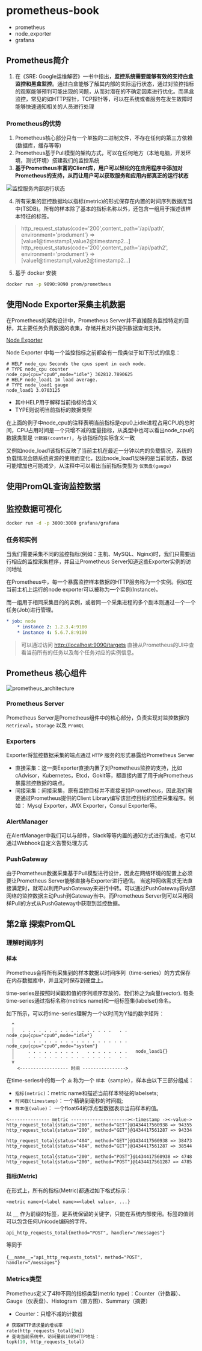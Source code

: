 # prometheus-book

- prometheus
- node_exporter
- grafana

## Prometheus简介

1. 在《SRE: Google运维解密》一书中指出，**监控系统需要能够有效的支持白盒监控和黑盒监控**。通过白盒能够了解其内部的实际运行状态，通过对监控指标的观察能够预判可能出现的问题，从而对潜在的不确定因素进行优化。而黑盒监控，常见的如HTTP探针，TCP探针等，可以在系统或者服务在发生故障时能够快速通知相关的人员进行处理

### Prometheus的优势

1. Prometheus核心部分只有一个单独的二进制文件，不存在任何的第三方依赖(数据库，缓存等等)
2. Prometheus基于Pull模型的架构方式，可以在任何地方（本地电脑，开发环境，测试环境）搭建我们的监控系统
3. **基于Prometheus丰富的Client库，用户可以轻松的在应用程序中添加对Prometheus的支持，从而让用户可以获取服务和应用内部真正的运行状态**

![监控服务内部运行状态](./monitor-internal.png)

4. 所有采集的监控数据均以指标(metric)的形式保存在内置的时间序列数据库当中(TSDB)。所有的样本除了基本的指标名称以外，还包含一组用于描述该样本特征的标签。

>http_request_status{code='200',content_path='/api/path', environment='produment'} => [value1@timestamp1,value2@timestamp2...]
>http_request_status{code='200',content_path='/api/path2', environment='produment'} => [value1@timestamp1,value2@timestamp2...]

5. 基于 docker 安装

```bash
docker run -p 9090:9090 prom/prometheus
```

## 使用Node Exporter采集主机数据

在Prometheus的架构设计中，Prometheus Server并不直接服务监控特定的目标，其主要任务负责数据的收集，存储并且对外提供数据查询支持。

[Node Exporter](https://github.com/prometheus/node_exporter)

Node Exporter 中每一个监控指标之前都会有一段类似于如下形式的信息：

```
# HELP node_cpu Seconds the cpus spent in each mode.
# TYPE node_cpu counter
node_cpu{cpu="cpu0",mode="idle"} 362812.7890625
# HELP node_load1 1m load average.
# TYPE node_load1 gauge
node_load1 3.0703125
```

- 其中HELP用于解释当前指标的含义
- TYPE则说明当前指标的数据类型

在上面的例子中node_cpu的注释表明当前指标是cpu0上idle进程占用CPU的总时间，CPU占用时间是一个只增不减的度量指标，从类型中也可以看出node_cpu的数据类型是 `计数器(counter)`，与该指标的实际含义一致

又例如node_load1该指标反映了当前主机在最近一分钟以内的负载情况，系统的负载情况会随系统资源的使用而变化，因此node_load1反映的是当前状态，数据可能增加也可能减少，从注释中可以看出当前指标类型为 `仪表盘(gauge)`

## 使用PromQL查询监控数据

## 监控数据可视化

```bash
docker run -d -p 3000:3000 grafana/grafana
```

### 任务和实例

当我们需要采集不同的监控指标(例如：主机、MySQL、Nginx)时，我们只需要运行相应的监控采集程序，并且让Prometheus Server知道这些Exporter实例的访问地址

在Prometheus中，每一个暴露监控样本数据的HTTP服务称为一个实例。例如在当前主机上运行的node exporter可以被称为一个实例(Instance)。

而一组用于相同采集目的的实例，或者同一个采集进程的多个副本则通过一个一个任务(Job)进行管理。

```yaml
* job: node
    * instance 2: 1.2.3.4:9100
    * instance 4: 5.6.7.8:9100
```

>可以通过访问 [http://localhost:9090/targets](http://localhost:9090/targets) 直接从Prometheus的UI中查看当前所有的任务以及每个任务对应的实例信息。

## Prometheus 核心组件

![prometheus_architecture](./prometheus_architecture.png)

### Prometheus Server

Prometheus Server是Prometheus组件中的核心部分，负责实现对监控数据的 `Retrieval`，`Storage` 以及 `PromQL`

### Exporters

Exporter将监控数据采集的端点通过 `HTTP` 服务的形式暴露给Prometheus Server

- 直接采集：这一类Exporter直接内置了对Prometheus监控的支持，比如cAdvisor，Kubernetes，Etcd，Gokit等，都直接内置了用于向Prometheus暴露监控数据的端点。
- 间接采集：间接采集，原有监控目标并不直接支持Prometheus，因此我们需要通过Prometheus提供的Client Library编写该监控目标的监控采集程序。例如： Mysql Exporter，JMX Exporter，Consul Exporter等。

### AlertManager

在AlertManager中我们可以与邮件，Slack等等内置的通知方式进行集成，也可以通过Webhook自定义告警处理方式

### PushGateway

由于Prometheus数据采集基于Pull模型进行设计，因此在网络环境的配置上必须要让Prometheus Server能够直接与Exporter进行通信。 当这种网络需求无法直接满足时，就可以利用PushGateway来进行中转。可以通过PushGateway将内部网络的监控数据主动Push到Gateway当中。而Prometheus Server则可以采用同样Pull的方式从PushGateway中获取到监控数据。

## 第2章 探索PromQL

### 理解时间序列

#### 样本

Prometheus会将所有采集到的样本数据以时间序列（time-series）的方式保存在内存数据库中，并且定时保存到硬盘上。

time-series是按照时间戳和值的序列顺序存放的，我们称之为向量(vector). 每条time-series通过指标名称(metrics name)和一组标签集(labelset)命名。

如下所示，可以将time-series理解为一个以时间为Y轴的数字矩阵：

```
  ^
  │   . . . . . . . . . . . . . . . . .   . .   node_cpu{cpu="cpu0",mode="idle"}
  │     . . . . . . . . . . . . . . . . . . .   node_cpu{cpu="cpu0",mode="system"}
  │     . . . . . . . . . .   . . . . . . . .   node_load1{}
  │     . . . . . . . . . . . . . . . .   . .  
  v
    <------------------ 时间 ---------------->
```

在time-series中的每一个 `点` 称为一个 `样本`（sample），样本由以下三部分组成：

- `指标(metric)`：metric name和描述当前样本特征的labelsets;
- `时间戳(timestamp)`：一个精确到毫秒的时间戳;
- `样本值(value)`： 一个float64的浮点型数据表示当前样本的值。

```
<--------------- metric ---------------------><-timestamp -><-value->
http_request_total{status="200", method="GET"}@1434417560938 => 94355
http_request_total{status="200", method="GET"}@1434417561287 => 94334

http_request_total{status="404", method="GET"}@1434417560938 => 38473
http_request_total{status="404", method="GET"}@1434417561287 => 38544

http_request_total{status="200", method="POST"}@1434417560938 => 4748
http_request_total{status="200", method="POST"}@1434417561287 => 4785
```

#### 指标(Metric)

在形式上，所有的指标(Metric)都通过如下格式标示：

```
<metric name>{<label name>=<label value>, ...}
```

以 `__` 作为前缀的标签，是系统保留的关键字，只能在系统内部使用。标签的值则可以包含任何Unicode编码的字符。

```
api_http_requests_total{method="POST", handler="/messages"}
```

等同于

```
{__name__="api_http_requests_total"，method="POST", handler="/messages"}
```

### Metrics类型

Prometheus定义了4种不同的指标类型(metric type)：Counter（计数器）、Gauge（仪表盘）、Histogram（直方图）、Summary（摘要）

- Counter：只增不减的计数器


```SQL
# 获取HTTP请求量的增长率
rate(http_requests_total[5m])
# 查询当前系统中，访问量前10的HTTP地址：
topk(10, http_requests_total)
```

